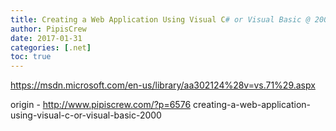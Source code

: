 ```yaml
---
title: Creating a Web Application Using Visual C# or Visual Basic @ 2000
author: PipisCrew
date: 2017-01-31
categories: [.net]
toc: true
---
```


https://msdn.microsoft.com/en-us/library/aa302124%28v=vs.71%29.aspx

origin - http://www.pipiscrew.com/?p=6576 creating-a-web-application-using-visual-c-or-visual-basic-2000